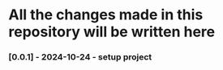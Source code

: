 # All the changes made in this repository will be written here

### [0.0.1] - 2024-10-24 - setup project